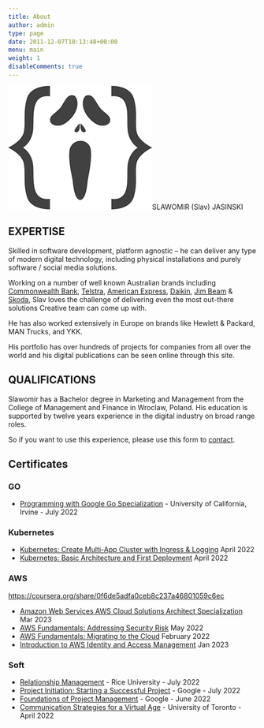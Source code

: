 ```yaml
---
title: About
author: admin
type: page
date: 2011-12-07T10:13:48+00:00
menu: main
weight: 1
disableComments: true
---
```

![logo](/images/2018/01/Coder-sm.png#right)SLAWOMIR (Slav) JASINSKI

## EXPERTISE  
Skilled in software development, platform agnostic &#8211; he can deliver any type of modern digital technology, including physical installations and purely software / social media solutions.

Working on a number of well known Australian brands including [Commonwealth Bank](https://www.commbank.com.au/), [Telstra](https://www.telstra.com.au/), [American Express](https://www.americanexpress.com/en-au/), [Daikin](https://www.daikin.com.au/), [Jim Beam](https://www.jimbeam.com/en-au/) & [Skoda](https://www.skoda.com.au/), Slav loves the challenge of delivering even the most out-there solutions Creative team can come up with. 

He has also worked extensively in Europe on brands like Hewlett & Packard, MAN Trucks, and YKK.

His portfolio has over hundreds of projects for companies from all over the world and his digital publications can be seen online through this site.

## QUALIFICATIONS  
Slawomir has a Bachelor degree in Marketing and Management from the College of Management and Finance in Wroclaw, Poland. His education is supported by twelve years experience in the digital industry on broad range roles.

So if you want to use this experience, please use this form to [contact](/contact).

## Certificates

### GO
* [Programming with Google Go Specialization](https://www.coursera.org/account/accomplishments/specialization/certificate/XH7ZMSXFS779) - University of California, Irvine - July 2022

### Kubernetes
* [Kubernetes: Create Multi-App Cluster with Ingress & Logging](https://www.coursera.org/account/accomplishments/certificate/9HML386FB34Q)
April 2022
* [Kubernetes: Basic Architecture and First Deployment](https://www.coursera.org/account/accomplishments/certificate/8GT7MKUGGAUX)
April 2022

### AWS
https://coursera.org/share/0f6de5adfa0ceb8c237a46801059c6ec

* [Amazon Web Services AWS Cloud Solutions Architect Specialization](https://coursera.org/share/0f6de5adfa0ceb8c237a46801059c6ec)
Mar 2023
* [AWS Fundamentals: Addressing Security Risk](https://www.coursera.org/account/accomplishments/certificate/8WUHJMYVXNT5)
May 2022
* [AWS Fundamentals: Migrating to the Cloud](https://www.coursera.org/account/accomplishments/certificate/EN66ELRK9GDY)
February 2022
* [Introduction to AWS Identity and Access Management](https://www.coursera.org/account/accomplishments/certificate/UUWTD7FWS337)
Jan 2023

### Soft
* [Relationship Management](https://www.coursera.org/account/accomplishments/certificate/LH9LAHTELHL8) - Rice University -
July 2022
* [Project Initiation: Starting a Successful Project](https://www.coursera.org/account/accomplishments/certificate/MDWA8M5USTPC) - Google - 
July 2022
* [Foundations of Project Management](https://www.coursera.org/account/accomplishments/certificate/MKSPKASAXQ8N) - Google -
June 2022
* [Communication Strategies for a Virtual Age](https://www.coursera.org/account/accomplishments/certificate/7HN86HDDTFXJ) - University of Toronto -
April 2022